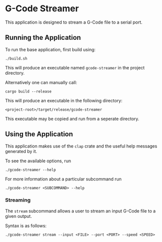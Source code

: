 # G-Code Streamer
This application is designed to stream a G-Code file to a serial port. 

## **Running the Application**

To run the base application, first build using:

`./build.sh`

This will produce an executable named `gcode-streamer` in the project directory.

Alternatively one can manually call:

`cargo build --release`

This will produce an executable in the following directory:

`<project-root>/target/release/gcode-streamer`

This executable may be copied and run from a seperate directory.

## **Using the Application**
This application makes use of the `clap` crate and the useful help messages generated by it.

To see the available options, run

`./gcode-streamer --help`

For more information about a particular subcommand run

`./gcode-streamer <SUBCOMMAND> --help`

### **Streaming**
The `stream` subcommand allows a user to stream an input G-Code file to a given output.

Syntax is as follows:

`./gcode-streamer stream --input <FILE> --port <PORT> --speed <SPEED>`